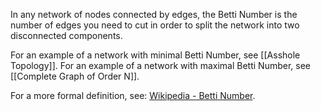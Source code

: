 In any network of nodes connected by edges, the Betti Number is the number of edges you need to cut in order to split the network into two disconnected components.

For an example of a network with minimal Betti Number, see [[Asshole Topology]].
For an example of a network with maximal Betti Number, see [[Complete Graph of Order N]].

For a more formal definition, see: [Wikipedia - Betti Number](https://en.wikipedia.org/wiki/Betti_number).